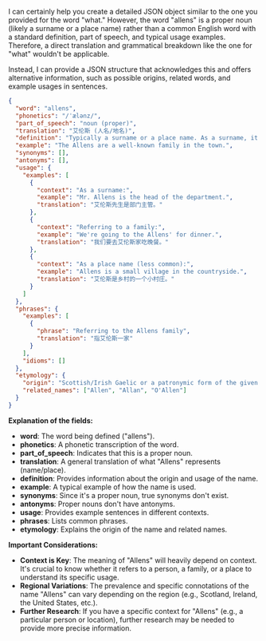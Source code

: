 I can certainly help you create a detailed JSON object similar to the one you provided for the word "what." However, the word "allens" is a proper noun (likely a surname or a place name) rather than a common English word with a standard definition, part of speech, and typical usage examples. Therefore, a direct translation and grammatical breakdown like the one for "what" wouldn't be applicable.

Instead, I can provide a JSON structure that acknowledges this and offers alternative information, such as possible origins, related words, and example usages in sentences.

```json
{
  "word": "allens",
  "phonetics": "/ˈælənz/",
  "part_of_speech": "noun (proper)",
  "translation": "艾伦斯 (人名/地名)",
  "definition": "Typically a surname or a place name. As a surname, it is of Scottish or Irish origin, derived from the Gaelic 'Ailin' meaning 'handsome' or 'harmony'. It can also be a possessive form of the given name 'Allen'.",
  "example": "The Allens are a well-known family in the town.",
  "synonyms": [],
  "antonyms": [],
  "usage": {
    "examples": [
      {
        "context": "As a surname:",
        "example": "Mr. Allens is the head of the department.",
        "translation": "艾伦斯先生是部门主管。"
      },
      {
        "context": "Referring to a family:",
        "example": "We're going to the Allens' for dinner.",
        "translation": "我们要去艾伦斯家吃晚餐。"
      },
      {
        "context": "As a place name (less common):",
        "example": "Allens is a small village in the countryside.",
        "translation": "艾伦斯是乡村的一个小村庄。"
      }
    ]
  },
  "phrases": {
    "examples": [
      {
        "phrase": "Referring to the Allens family",
        "translation": "指艾伦斯一家"
      }
    ],
    "idioms": []
  },
  "etymology": {
    "origin": "Scottish/Irish Gaelic or a patronymic form of the given name 'Allen'",
    "related_names": ["Allen", "Allan", "O'Allen"]
  }
}
```

**Explanation of the fields:**

*   **word**: The word being defined ("allens").
*   **phonetics**: A phonetic transcription of the word.
*   **part\_of\_speech**: Indicates that this is a proper noun.
*   **translation**: A general translation of what "Allens" represents (name/place).
*   **definition**: Provides information about the origin and usage of the name.
*   **example**: A typical example of how the name is used.
*   **synonyms**:  Since it's a proper noun, true synonyms don't exist.
*   **antonyms**:  Proper nouns don't have antonyms.
*   **usage**: Provides example sentences in different contexts.
*   **phrases**: Lists common phrases.
*   **etymology**:  Explains the origin of the name and related names.

**Important Considerations:**

*   **Context is Key**:  The meaning of "Allens" will heavily depend on context. It's crucial to know whether it refers to a person, a family, or a place to understand its specific usage.
*   **Regional Variations**:  The prevalence and specific connotations of the name "Allens" can vary depending on the region (e.g., Scotland, Ireland, the United States, etc.).
*   **Further Research**: If you have a specific context for "Allens" (e.g., a particular person or location), further research may be needed to provide more precise information.
 